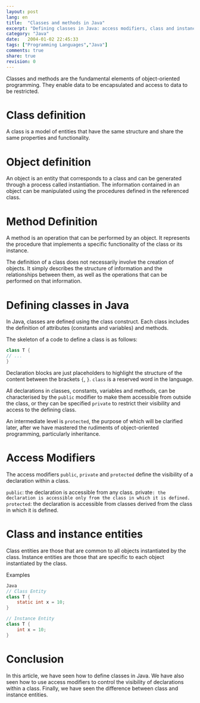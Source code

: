 ```yaml
---
layout: post
lang: en
title:  "Classes and methods in Java"
excerpt: "Defining classes in Java: access modifiers, class and instance entities"
category: "Java"
date:   2004-01-02 22:45:33
tags: ["Programming Languages","Java"]
comments: true
share: true
revision: 0
--- 
```

Classes and methods are the fundamental elements of object-oriented programming. They enable data to be encapsulated and access to data to be restricted.

# Class definition

A class is a model of entities that have the same structure and share the same properties and functionality.

# Object definition

An object is an entity that corresponds to a class and can be generated through a process called instantiation. The information contained in an object can be manipulated using the procedures defined in the referenced class.

# Method Definition

A method is an operation that can be performed by an object. It represents the procedure that implements a specific functionality of the class or its instance.

The definition of a class does not necessarily involve the creation of objects. It simply describes the structure of information and the relationships between them, as well as the operations that can be performed on that information.

# Defining classes in Java

In Java, classes are defined using the class construct. Each class includes the definition of attributes (constants and variables) and methods.

The skeleton of a code to define a class is as follows:
```java
class T {
// ...
}
```
Declaration blocks are just placeholders to highlight the structure of the content between the brackets `{`, `}`. `class` is a reserved word in the language.

All declarations in classes, constants, variables and methods, can be characterised by the `public` modifier to make them accessible from outside the class, or they can be specified `private` to restrict their visibility and access to the defining class.

An intermediate level is `protected`, the purpose of which will be clarified later, after we have mastered the rudiments of object-oriented programming, particularly inheritance.

# Access Modifiers

The access modifiers `public`, `private` and `protected` define the visibility of a declaration within a class.

`public`: the declaration is accessible from any class.
private`: the declaration is accessible only from the class in which it is defined.
protected`: the declaration is accessible from classes derived from the class in which it is defined.

# Class and instance entities

Class entities are those that are common to all objects instantiated by the class. Instance entities are those that are specific to each object instantiated by the class.


Examples

```java
Java
// Class Entity
class T {
    static int x = 10;
}
```

```java
// Instance Entity
class T {
    int x = 10;
}
```

# Conclusion

In this article, we have seen how to define classes in Java. We have also seen how to use access modifiers to control the visibility of declarations within a class. Finally, we have seen the difference between class and instance entities.